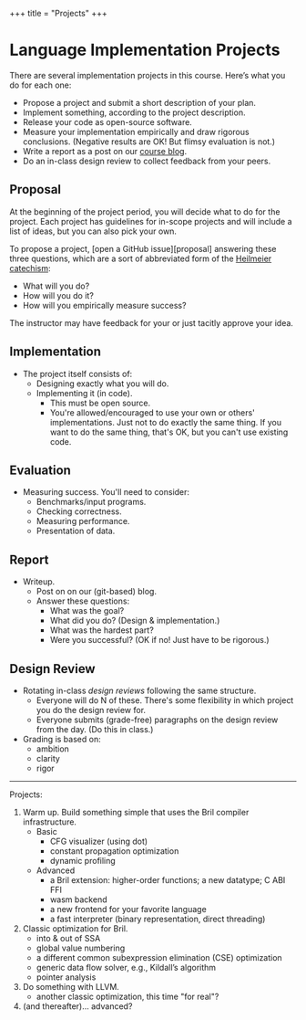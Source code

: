 +++
title = "Projects"
+++
# Language Implementation Projects

There are several implementation projects in this course.
Here’s what you do for each one:

* Propose a project and submit a short description of your plan.
* Implement something, according to the project description.
* Release your code as open-source software.
* Measure your implementation empirically and draw rigorous conclusions. (Negative results are OK! But flimsy evaluation is not.)
* Write a report as a post on our [course blog][blog].
* Do an in-class design review to collect feedback from your peers.

[blog]: @/blog/_index.md


## Proposal

At the beginning of the project period, you will decide what to do for the project.
Each project has guidelines for in-scope projects and will include a list of ideas, but you can also pick your own.

To propose a project, [open a GitHub issue][proposal] answering these three questions, which are a sort of abbreviated form of the [Heilmeier catechism][hc]:

* What will you do?
* How will you do it?
* How will you empirically measure success?

The instructor may have feedback for your or just tacitly approve your idea.

[hc]: https://www.darpa.mil/work-with-us/heilmeier-catechism


## Implementation

- The project itself consists of:
    - Designing exactly what you will do.
    - Implementing it (in code).
        - This must be open source.
        - You're allowed/encouraged to use your own or others' implementations. Just not to do exactly the same thing. If you want to do the same thing, that's OK, but you can't use existing code.


## Evaluation

- Measuring success. You'll need to consider:
    - Benchmarks/input programs.
    - Checking correctness.
    - Measuring performance.
    - Presentation of data.

## Report

- Writeup.
    - Post on on our (git-based) blog.
    - Answer these questions:
        - What was the goal?
        - What did you do? (Design & implementation.)
        - What was the hardest part?
        - Were you successful? (OK if no! Just have to be rigorous.)


## Design Review

- Rotating in-class *design reviews* following the same structure.
    - Everyone will do N of these. There's some flexibility in which project you do the design review for.
    - Everyone submits (grade-free) paragraphs on the design review from the day. (Do this in class.)
- Grading is based on:
    - ambition
    - clarity
    - rigor

---

Projects:

1. Warm up. Build something simple that uses the Bril compiler infrastructure.
    - Basic
        - CFG visualizer (using dot)
        - constant propagation optimization
        - dynamic profiling
    - Advanced
        - a Bril extension: higher-order functions; a new datatype; C ABI FFI
        - wasm backend
        - a new frontend for your favorite language
        - a fast interpreter (binary representation, direct threading)
2. Classic optimization for Bril.
    - into & out of SSA
    - global value numbering
    - a different common subexpression elimination (CSE) optimization
    - generic data flow solver, e.g., Kildall’s algorithm
    - pointer analysis
3. Do something with LLVM.
    - another classic optimization, this time "for real"?
4. (and thereafter)... advanced?
